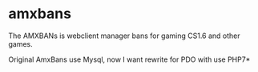 # amxbans
The AMXBANs is webclient manager bans for gaming CS1.6 and other games.

Original AmxBans use Mysql, now I want rewrite for PDO with use PHP7*
